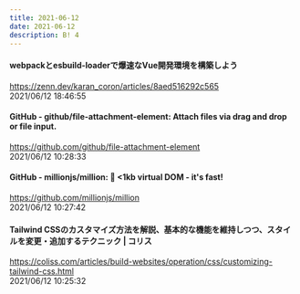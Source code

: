 ```yaml
---
title: 2021-06-12
date: 2021-06-12
description: B! 4
---
```


#### webpackとesbuild-loaderで爆速なVue開発環境を構築しよう
https://zenn.dev/karan_coron/articles/8aed516292c565<br>
2021/06/12 18:46:55<br>


#### GitHub - github/file-attachment-element: Attach files via drag and drop or file input.
https://github.com/github/file-attachment-element<br>
2021/06/12 10:28:33<br>


#### GitHub - millionjs/million: 🌈 <1kb virtual DOM - it's fast!
https://github.com/millionjs/million<br>
2021/06/12 10:27:42<br>


#### Tailwind CSSのカスタマイズ方法を解説、基本的な機能を維持しつつ、スタイルを変更・追加するテクニック | コリス
https://coliss.com/articles/build-websites/operation/css/customizing-tailwind-css.html<br>
2021/06/12 10:25:32<br>


